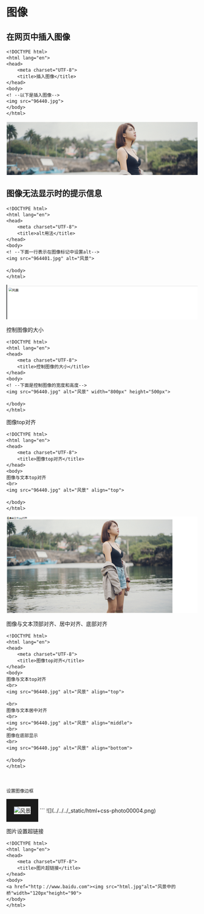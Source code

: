 # 图像

## 在网页中插入图像
``` 
<!DOCTYPE html>
<html lang="en">
<head>
    <meta charset="UTF-8">
    <title>插入图像</title>
</head>
<body>
<! --以下是插入图像-->
<img src="96440.jpg">
</body>
</html>
```
![](../../../_static/html+css-photo001.png)


## 图像无法显示时的提示信息
``` 
<!DOCTYPE html>
<html lang="en">
<head>
    <meta charset="UTF-8">
    <title>alt用法</title>
</head>
<body>
<! --下面一行表示在图像标记中设置alt-->
<img src="964401.jpg" alt="风景">

</body>
</html>
```
![](../../../_static/html+css-photo0002.png)

控制图像的大小
``` 
<!DOCTYPE html>
<html lang="en">
<head>
    <meta charset="UTF-8">
    <title>控制图像的大小</title>
</head>
<body>
<! --下面是控制图像的宽度和高度-->
<img src="96440.jpg" alt="风景" width="800px" height="500px">

</body>
</html>
```
图像top对齐
``` 
<!DOCTYPE html>
<html lang="en">
<head>
    <meta charset="UTF-8">
    <title>图像top对齐</title>
</head>
<body>
图像与文本top对齐
<br>
<img src="96440.jpg" alt="风景" align="top">

</body>
</html>

```
![](../../../_static/html+css-photo000003.png)

图像与文本顶部对齐、居中对齐、底部对齐
``` 
<!DOCTYPE html>
<html lang="en">
<head>
    <meta charset="UTF-8">
    <title>图像top对齐</title>
</head>
<body>
图像与文本top对齐
<br>
<img src="96440.jpg" alt="风景" align="top">

<br>
图像与文本居中对齐
<br>
<img src="96440.jpg" alt="风景" align="middle">
<br>
图像在底部显示
<br>
<img src="96440.jpg" alt="风景" align="bottom">

</body>
</html>



设置图像边框
``` 
<!DOCTYPE html>
<html lang="en">
<head>
    <meta charset="UTF-8">
    <title>设置图像边框</title>
</head>
<body>
<img src="96440.jpg" alt="风景" border="20px">

</body>
</html>
```
![](../../../_static/html+css-photo00004.png)

图片设置超链接
``` 
<!DOCTYPE html>
<html lang="en">
<head>
    <meta charset="UTF-8">
    <title>图片超链接</title>
</head>
<body>
<a href="http：//www.baidu.com"><img src="html.jpg"alt="风景中的桥"width="120px"height="90">
</body>
</html>
```


